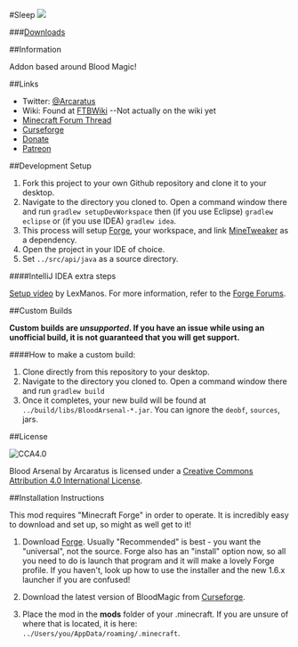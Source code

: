 #Sleep  [![](http://cf.way2muchnoise.eu/full_blood-arsenal_downloads.svg)](https://minecraft.curseforge.com/projects/blood-arsenal)

###[Downloads](http://minecraft.curseforge.com/projects/blood-magic-addon-blood-arsenal/files)

##Information

Addon based around Blood Magic!

##Links
* Twitter: [@Arcaratus](https://twitter.com/Arcaratus)
* Wiki: Found at [FTBWiki](http://ftbwiki.org/Blood_Magic) --Not actually on the wiki yet
* [Minecraft Forum Thread](http://www.minecraftforum.net/forums/mapping-and-modding/minecraft-mods/2231288-blood-arsenal)
* [Curseforge](http://minecraft.curseforge.com/projects/blood-arsenal/)
* [Donate](https://www.paypal.com/cgi-bin/webscr?cmd=_s-xclick&hosted_button_id=J7SNY7L82PQ82)
* [Patreon](https://www.patreon.com/Arcaratus)

##Development Setup

1. Fork this project to your own Github repository and clone it to your desktop.
2. Navigate to the directory you cloned to. Open a command window there and run `gradlew setupDevWorkspace` then (if you use Eclipse) `gradlew eclipse` or (if you use IDEA) `gradlew idea`. 
3. This process will setup [Forge](http://www.minecraftforge.net/forum/), your workspace, and link [MineTweaker](http://minetweaker3.powerofbytes.com/) as a dependency.
4. Open the project in your IDE of choice.
5. Set `../src/api/java` as a source directory.

####IntelliJ IDEA extra steps

[Setup video](https://www.youtube.com/watch?v=8VEdtQLuLO0&feature=youtu.be) by LexManos. For more information, refer to the [Forge Forums](http://www.minecraftforge.net/forum/index.php/topic,14048.0.html).

##Custom Builds

**Custom builds are *unsupported*. If you have an issue while using an unofficial build, it is not guaranteed that you will get support.**

####How to make a custom build:

1. Clone directly from this repository to your desktop.
2. Navigate to the directory you cloned to. Open a command window there and run `gradlew build`
3. Once it completes, your new build will be found at `../build/libs/BloodArsenal-*.jar`. You can ignore the `deobf`, `sources`, jars.

##License

![CCA4.0](https://licensebuttons.net/l/by/4.0/88x31.png)

Blood Arsenal by Arcaratus is licensed under a [Creative Commons Attribution 4.0 International License](http://creativecommons.org/licenses/by/4.0/).

##Installation Instructions

This mod requires "Minecraft Forge" in order to operate. It is incredibly easy to download and set up, so might as well get to it!

1. Download [Forge](http://files.minecraftforge.net/). Usually "Recommended" is best - you want the "universal", not the source. Forge also has an "install" option now, so all you need to do is launch that program and it will make a lovely Forge profile. If you haven't, look up how to use the installer and the new 1.6.x launcher if you are confused!

2. Download the latest version of BloodMagic from [Curseforge](http://minecraft.curseforge.com/mc-mods/blood-magic).

3. Place the mod in the **mods** folder of your .minecraft. If you are unsure of where that is located, it is here: `../Users/you/AppData/roaming/.minecraft`.
